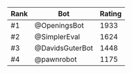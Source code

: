 Rank|Bot|Rating
---|---|---
#1|@OpeningsBot|1933
#2|@SimplerEval|1624
#3|@DavidsGuterBot|1448
#4|@pawnrobot|1175
